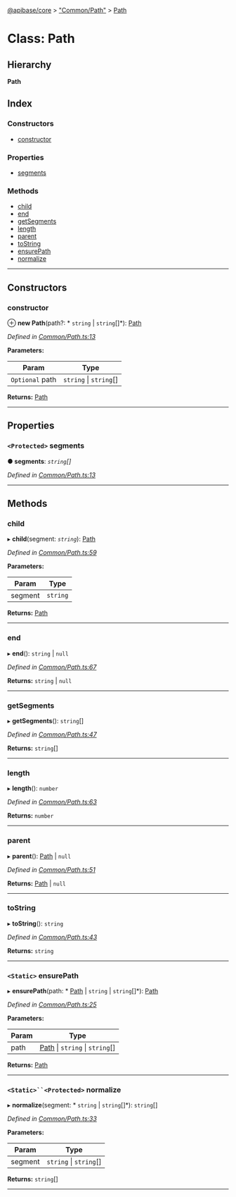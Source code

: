 [@apibase/core](../README.md) > ["Common/Path"](../modules/_common_path_.md) > [Path](../classes/_common_path_.path.md)

# Class: Path

## Hierarchy

**Path**

## Index

### Constructors

* [constructor](_common_path_.path.md#constructor)

### Properties

* [segments](_common_path_.path.md#segments)

### Methods

* [child](_common_path_.path.md#child)
* [end](_common_path_.path.md#end)
* [getSegments](_common_path_.path.md#getsegments)
* [length](_common_path_.path.md#length)
* [parent](_common_path_.path.md#parent)
* [toString](_common_path_.path.md#tostring)
* [ensurePath](_common_path_.path.md#ensurepath)
* [normalize](_common_path_.path.md#normalize)

---

## Constructors

<a id="constructor"></a>

###  constructor

⊕ **new Path**(path?: * `string` &#124; `string`[]*): [Path](_common_path_.path.md)

*Defined in [Common/Path.ts:13](https://github.com/chapterjason/APIBase/blob/e44e28d/packages/core/src/Common/Path.ts#L13)*

**Parameters:**

| Param | Type |
| ------ | ------ |
| `Optional` path |  `string` &#124; `string`[]|

**Returns:** [Path](_common_path_.path.md)

___

## Properties

<a id="segments"></a>

### `<Protected>` segments

**● segments**: *`string`[]*

*Defined in [Common/Path.ts:13](https://github.com/chapterjason/APIBase/blob/e44e28d/packages/core/src/Common/Path.ts#L13)*

___

## Methods

<a id="child"></a>

###  child

▸ **child**(segment: *`string`*): [Path](_common_path_.path.md)

*Defined in [Common/Path.ts:59](https://github.com/chapterjason/APIBase/blob/e44e28d/packages/core/src/Common/Path.ts#L59)*

**Parameters:**

| Param | Type |
| ------ | ------ |
| segment | `string` |

**Returns:** [Path](_common_path_.path.md)

___
<a id="end"></a>

###  end

▸ **end**():  `string` &#124; `null`

*Defined in [Common/Path.ts:67](https://github.com/chapterjason/APIBase/blob/e44e28d/packages/core/src/Common/Path.ts#L67)*

**Returns:**  `string` &#124; `null`

___
<a id="getsegments"></a>

###  getSegments

▸ **getSegments**(): `string`[]

*Defined in [Common/Path.ts:47](https://github.com/chapterjason/APIBase/blob/e44e28d/packages/core/src/Common/Path.ts#L47)*

**Returns:** `string`[]

___
<a id="length"></a>

###  length

▸ **length**(): `number`

*Defined in [Common/Path.ts:63](https://github.com/chapterjason/APIBase/blob/e44e28d/packages/core/src/Common/Path.ts#L63)*

**Returns:** `number`

___
<a id="parent"></a>

###  parent

▸ **parent**():  [Path](_common_path_.path.md) &#124; `null`

*Defined in [Common/Path.ts:51](https://github.com/chapterjason/APIBase/blob/e44e28d/packages/core/src/Common/Path.ts#L51)*

**Returns:**  [Path](_common_path_.path.md) &#124; `null`

___
<a id="tostring"></a>

###  toString

▸ **toString**(): `string`

*Defined in [Common/Path.ts:43](https://github.com/chapterjason/APIBase/blob/e44e28d/packages/core/src/Common/Path.ts#L43)*

**Returns:** `string`

___
<a id="ensurepath"></a>

### `<Static>` ensurePath

▸ **ensurePath**(path: * [Path](_common_path_.path.md) &#124; `string` &#124; `string`[]*): [Path](_common_path_.path.md)

*Defined in [Common/Path.ts:25](https://github.com/chapterjason/APIBase/blob/e44e28d/packages/core/src/Common/Path.ts#L25)*

**Parameters:**

| Param | Type |
| ------ | ------ |
| path |  [Path](_common_path_.path.md) &#124; `string` &#124; `string`[]|

**Returns:** [Path](_common_path_.path.md)

___
<a id="normalize"></a>

### `<Static>``<Protected>` normalize

▸ **normalize**(segment: * `string` &#124; `string`[]*): `string`[]

*Defined in [Common/Path.ts:33](https://github.com/chapterjason/APIBase/blob/e44e28d/packages/core/src/Common/Path.ts#L33)*

**Parameters:**

| Param | Type |
| ------ | ------ |
| segment |  `string` &#124; `string`[]|

**Returns:** `string`[]

___

